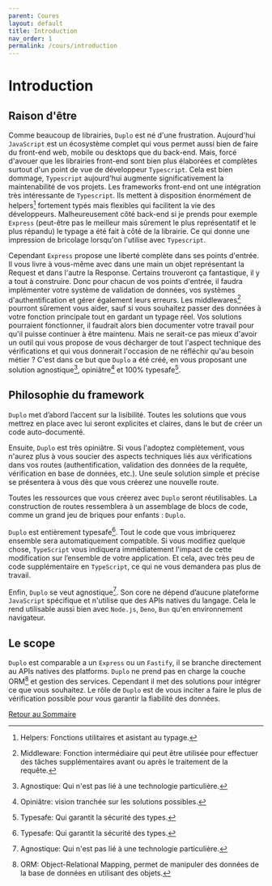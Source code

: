 ```yaml
---
parent: Coures
layout: default
title: Introduction
nav_order: 1
permalink: /cours/introduction
---
```


# Introduction

## Raison d'être

Comme beaucoup de librairies, `Duplo` est né d'une frustration. Aujourd'hui `JavaScript` est un écosystème complet qui vous permet aussi bien de faire du front-end web, mobile ou desktops que du back-end. Mais, forcé d'avouer que les librairies front-end sont bien plus élaborées et complètes surtout d'un point de vue de développeur `Typescript`. Cela est bien dommage, `Typescript` aujourd'hui augmente significativement la maintenabilité de vos projets. Les frameworks front-end ont une intégration très intéressante de `Typescript`. Ils mettent à disposition énormément de helpers[^1] fortement typés mais flexibles qui facilitent la vie des développeurs. Malheureusement côté back-end si je prends pour exemple `Express` (peut-être pas le meilleur mais sûrement le plus représentatif et le plus répandu) le typage a été fait à côté de la librairie. Ce qui donne une impression de bricolage lorsqu'on l'utilise avec `Typescript`.

Cependant `Express` propose une liberté complète dans ses points d'entrée. Il vous livre à vous-même avec dans une main un objet représentant la Request et dans l'autre la Response. Certains trouveront ça fantastique, il y a tout à construire. Donc pour chacun de vos points d'entrée, il faudra implémenter votre système de validation de données, vos systèmes d'authentification et gérer également leurs erreurs. Les middlewares[^5] pourront sûrement vous aider, sauf si vous souhaitez passer des données à votre fonction principale tout en gardant un typage réel. Vos solutions pourraient fonctionner, il faudrait alors bien documenter votre travail pour qu'il puisse continuer à être maintenu. Mais ne serait-ce pas mieux d'avoir un outil qui vous propose de vous décharger de tout l'aspect technique des vérifications et qui vous donnerait l'occasion de ne réfléchir qu'au besoin métier ? C'est dans ce but que `Duplo` a été créé, en vous proposant une solution agnostique[^2], opiniâtre[^3] et 100% typesafe[^4].

## Philosophie du framework

`Duplo` met d’abord l’accent sur la lisibilité. Toutes les solutions que vous mettrez en place avec lui seront explicites et claires, dans le but de créer un code auto-documenté.

Ensuite, `Duplo` est très opiniâtre. Si vous l'adoptez complètement, vous n'aurez plus à vous soucier des aspects techniques liés aux vérifications dans vos routes (authentification, validation des données de la requête, vérification en base de données, etc.). Une seule solution simple et précise se présentera à vous dès que vous créerez une nouvelle route.

Toutes les ressources que vous créerez avec `Duplo` seront réutilisables. La construction de routes ressemblera à un assemblage de blocs de code, comme un grand jeu de briques pour enfants : `Duplo`.

`Duplo` est entièrement typesafe[^4]. Tout le code que vous imbriquerez ensemble sera automatiquement compatible. Si vous modifiez quelque chose, `TypeScript` vous indiquera immédiatement l'impact de cette modification sur l’ensemble de votre application. Et cela, avec très peu de code supplémentaire en `TypeScript`, ce qui ne vous demandera pas plus de travail.

Enfin, `Duplo` se veut agnostique[^2]. Son core ne dépend d’aucune plateforme `JavaScript` spécifique et n'utilise que des APIs natives du langage. Cela le rend utilisable aussi bien avec `Node.js`, `Deno`, `Bun` qu'en environnement navigateur.

## Le scope

`Duplo` est comparable a un `Express` ou un `Fastify`, il se branche directement au APIs natives des platforms. `Duplo` ne prend pas en charge la couche ORM[^6] et gestion des services. Cependant il met des solutions pour intégrer ce que vous souhaitez. Le rôle de `Duplo` est de vous inciter a faire le plus de vérification possible pour vous garantir la fiabilité des données.

[^1]: Helpers: Fonctions utilitaires et asistant au typage.
[^2]: Agnostique: Qui n'est pas lié à une technologie particulière.
[^3]: Opiniâtre: vision tranchée sur les solutions possibles.
[^4]: Typesafe: Qui garantit la sécurité des types.
[^5]: Middleware: Fonction intermédiaire qui peut être utilisée pour effectuer des tâches supplémentaires avant ou après le traitement de la requête.
[^6]: ORM: Object-Relational Mapping, permet de manipuler des données de la base de données en utilisant des objets.

[Retour au Sommaire](/documentation/cours/)
